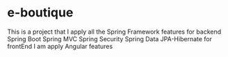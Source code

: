 # e-boutique

This is a project that I apply all the Spring Framework features for backend
Spring Boot
Spring MVC
Spring Security
Spring Data
JPA-Hibernate
for frontEnd I am apply Angular features
